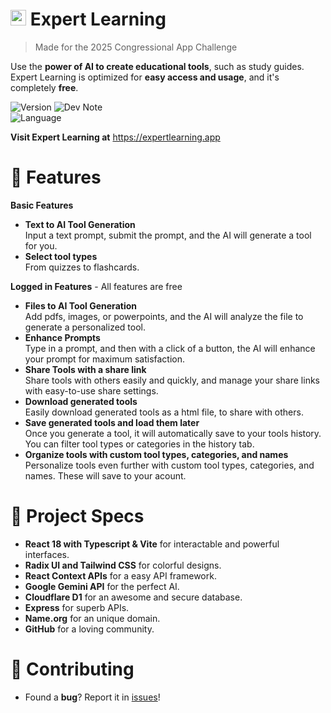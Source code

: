 # <img src="https://expertlearning.app/logo.svg?width=400" width="25" height="25" /> Expert Learning
> Made for the 2025 Congressional App Challenge

Use the **power of AI to create educational tools**, such as study guides. Expert Learning is optimized for **easy access and usage**, and it's completely **free**.

![Version](https://img.shields.io/badge/version-2.0.1-red) ![Dev Note](https://img.shields.io/badge/Full%20Release%20+%20UI%20Revamp-gray)
<br />
![Language](https://img.shields.io/badge/language-TypeScript-blue) 

**Visit Expert Learning at** https://expertlearning.app

# 🌿 Features
**Basic Features**<br />
- **Text to AI Tool Generation**<br />Input a text prompt, submit the prompt, and the AI will generate a tool for you.
- **Select tool types**<br />From quizzes to flashcards.

**Logged in Features** - All features are free
- **Files to AI Tool Generation**<br />Add pdfs, images, or powerpoints, and the AI will analyze the file to generate a personalized tool.
- **Enhance Prompts**<br />Type in a prompt, and then with a click of a button, the AI will enhance your prompt for maximum satisfaction.
- **Share Tools with a share link**<br /> Share tools with others easily and quickly, and manage your share links with easy-to-use share settings.
- **Download generated tools**<br />Easily download generated tools as a html file, to share with others.
- **Save generated tools and load them later**<br />Once you generate a tool, it will automatically save to your tools history. You can filter tool types or categories in the history tab.
- **Organize tools with custom tool types, categories, and names**<br />Personalize tools even further with custom tool types, categories, and names. These will save to your acount.

# 🧭 Project Specs
- **React 18 with Typescript & Vite** for interactable and powerful interfaces.
- **Radix UI and Tailwind CSS** for colorful designs.
- **React Context APIs** for a easy API framework.
- **Google Gemini API** for the perfect AI.
- **Cloudflare D1** for an awesome and secure database.
- **Express** for superb APIs.
- **Name.org** for an unique domain.
- **GitHub** for a loving community.

# 🍴 Contributing
- Found a **bug**? Report it in [issues](https://github.com/np-stacks/Expert-Learning/issues)!
